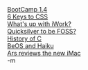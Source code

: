 <div xmlns='http://www.w3.org/1999/xhtml'>
<a href='http://www.apple.com/macosx/bootcamp'>BootCamp 1.4</a><br/>
<a href='http://snook.ca/archives/html_and_css/six_keys_to_understanding_css_layouts/'>6 Keys to CSS</a><br/>
<a href='http://www.businessweek.com/technology/content/aug2007/tc2007088_185747.htm?campaign_id=rss_daily'>What's up with iWork?</a><br/>
<a href='http://www.tuaw.com/2007/08/09/quicksilver-goes-open-source-with-leopard-release/'>Quicksilver to be FOSS?</a><br/>
<a href='http://easyctutorials.com/history-of-the-c-programming-language/'>History of C</a><br/>
<a href='http://www.bitsofnews.com/content/view/5945/'>BeOS and Haiku</a><br/>
<a href='http://arstechnica.com/reviews/hardware/aluminum-and-glass-a-review-of-the-new-imac.ars'>Ars reviews the new iMac</a><br/>
    </div>
-m